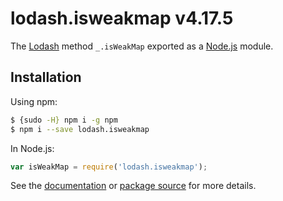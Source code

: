 # lodash.isweakmap v4.17.5

The [Lodash](https://lodash.com/) method `_.isWeakMap` exported as a [Node.js](https://nodejs.org/) module.

## Installation

Using npm:
```bash
$ {sudo -H} npm i -g npm
$ npm i --save lodash.isweakmap
```

In Node.js:
```js
var isWeakMap = require('lodash.isweakmap');
```

See the [documentation](https://lodash.com/docs#isWeakMap) or [package source](https://github.com/lodash/lodash/blob/4.17.5-npm-packages/lodash.isweakmap) for more details.
